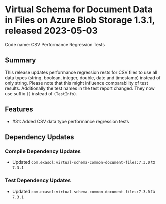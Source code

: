 # Virtual Schema for Document Data in Files on Azure Blob Storage 1.3.1, released 2023-05-03

Code name: CSV Performance Regression Tests

## Summary

This release updates performance regression rests for CSV files to use all data types (string, boolean, integer, double, date and timestamp) instead of only string. Please note that this might influence comparability of test results. Additionally the test names in the test report changed. They now use suffix `()` instead of `(TestInfo)`.

## Features

* #31: Added CSV data type performance regression tests
## Dependency Updates

### Compile Dependency Updates

* Updated `com.exasol:virtual-schema-common-document-files:7.3.0` to `7.3.1`

### Test Dependency Updates

* Updated `com.exasol:virtual-schema-common-document-files:7.3.0` to `7.3.1`
